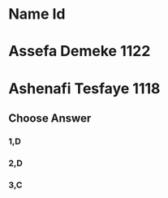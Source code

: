 # Name           Id 
# Assefa Demeke  1122
# Ashenafi Tesfaye  1118
## Choose Answer
### 1,D
### 2,D
### 3,C

